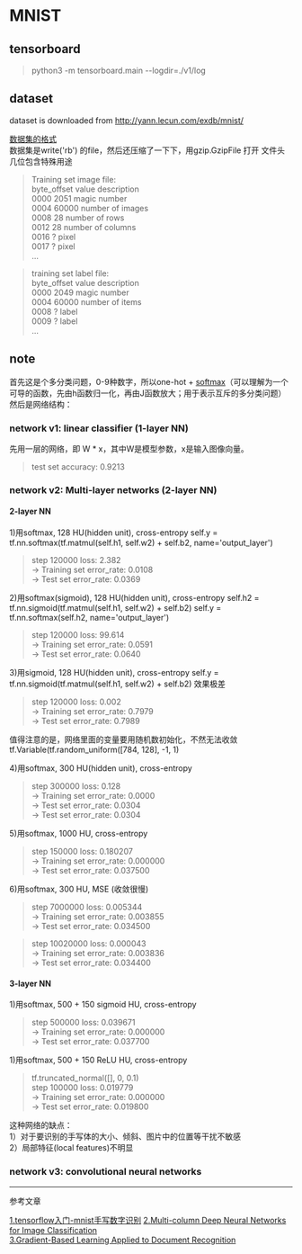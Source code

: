 # MNIST

## tensorboard
> python3 -m tensorboard.main --logdir=./v1/log

## dataset
dataset is downloaded from http://yann.lecun.com/exdb/mnist/

[数据集的格式](https://blog.csdn.net/wspba/article/details/54311566)  
数据集是write('rb') 的file，然后还压缩了一下下，用gzip.GzipFile 打开
文件头几位包含特殊用途  

>Training set image file:  
byte_offset value  description  
0000        2051   magic number  
0004        60000  number of images  
0008        28     number of rows  
0012        28     number of columns  
0016        ?      pixel  
0017        ?      pixel  
...

>training set label file:  
byte_offset value  description  
0000        2049   magic number  
0004        60000  number of items  
0008        ?      label  
0009        ?      label  
...

## note

首先这是个多分类问题，0-9种数字，所以one-hot + [softmax](http://ufldl.stanford.edu/wiki/index.php/Softmax%E5%9B%9E%E5%BD%92)（可以理解为一个可导的函数，先由h函数归一化，再由J函数放大；用于表示互斥的多分类问题）  
然后是网络结构：

### network v1: linear classifier (1-layer NN)

先用一层的网络，即 W * x，其中W是模型参数，x是输入图像向量。
> test set accuracy: 0.9213

### network v2: Multi-layer networks (2-layer NN)

#### 2-layer NN
1)用softmax, 128 HU(hidden unit), cross-entropy
self.y = tf.nn.softmax(tf.matmul(self.h1, self.w2) + self.b2, name='output_layer')
>step 120000 loss: 2.382  
>     -> Training set error_rate: 0.0108  
>     -> Test set error_rate: 0.0369  

2)用softmax(sigmoid), 128 HU(hidden unit), cross-entropy
self.h2 = tf.nn.sigmoid(tf.matmul(self.h1, self.w2) + self.b2)
self.y = tf.nn.softmax(self.h2, name='output_layer')
>step 120000 loss: 99.614  
     -> Training set error_rate: 0.0591  
     -> Test set error_rate: 0.0640  

3)用sigmoid, 128 HU(hidden unit), cross-entropy
self.y = tf.nn.sigmoid(tf.matmul(self.h1, self.w2) + self.b2)
效果极差
> step 120000 loss: 0.002  
     -> Training set error_rate: 0.7979  
     -> Test set error_rate: 0.7989  

值得注意的是，网络里面的变量要用随机数初始化，不然无法收敛
tf.Variable(tf.random_uniform([784, 128], -1, 1)  

4)用softmax, 300 HU(hidden unit), cross-entropy
> step 300000 loss: 0.128  
     -> Training set error_rate: 0.0000  
     -> Test set error_rate: 0.0304  
     -> Test set error_rate: 0.0304  

5)用softmax, 1000 HU, cross-entropy
> step 150000 loss: 0.180207  
     -> Training set error_rate: 0.000000  
     -> Test set error_rate: 0.037500  

6)用softmax, 300 HU, MSE (收敛很慢)
> step 7000000 loss: 0.005344  
     -> Training set error_rate: 0.003855  
     -> Test set error_rate: 0.034500  
     
> step 10020000 loss: 0.000043  
     -> Training set error_rate: 0.003836  
     -> Test set error_rate: 0.034400  

#### 3-layer NN

1)用softmax, 500 + 150 sigmoid HU, cross-entropy
> step 500000 loss: 0.039671  
     -> Training set error_rate: 0.000000  
     -> Test set error_rate: 0.037700  

1)用softmax, 500 + 150 ReLU HU, cross-entropy
> tf.truncated_normal([], 0, 0.1)  
> step 100000 loss: 0.019779  
     -> Training set error_rate: 0.000000  
     -> Test set error_rate: 0.019800    

这种网络的缺点：  
1）对于要识别的手写体的大小、倾斜、图片中的位置等干扰不敏感  
2）局部特征(local features)不明显  

### network v3: convolutional neural networks





---

参考文章

[1.tensorflow入门-mnist手写数字识别](https://geektutu.com/post/tensorflow-mnist-simplest.html)
[2.Multi-column Deep Neural Networks for Image Classification](https://arxiv.org/pdf/1202.2745.pdf)  
[3.Gradient-Based Learning Applied to Document Recognition](http://yann.lecun.com/exdb/publis/pdf/lecun-98.pdf)